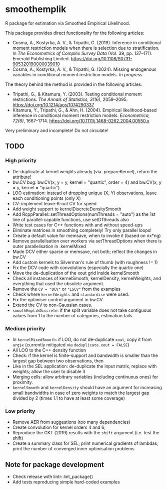 # smoothemplik

R package for estimation via Smoothed Empirical Likelihood.

This package provides direct functionality for the following articles:

* Cosma, A., Kostyrka, A. V., & Tripathi, G. (2019). Inference in conditional moment restriction models when there is selection due to stratification. In *The Econometrics of Complex Survey Data* (Vol. 39, pp. 137–171). Emerald Publishing Limited. https://doi.org/10.1108/S0731-905320190000039010
* Cosma, A., Kostyrka, A. V., & Tripathi, G. (2024). Missing endogenous variables in conditional moment restriction models. *In progress.*

The theory behind the method is provided in the following articles:

* Tripathi, G., & Kitamura, Y. (2003). Testing conditional moment restrictions. *The Annals of Statistics, 31(6)*, 2059–2095.  https://doi.org/10.1214/aos/1074290337
* Kitamura, Y., Tripathi, G., & Ahn, H. (2004). Empirical likelihood‐based inference in conditional moment restriction models. *Econometrica, 72(6)*, 1667–1714. https://doi.org/10.1111/j.1468-0262.2004.00550.x

Very preliminary and incomplete! Do not circulate!

## TODO

### High priority

* De-duplicate at kernel weights already (via .prepareKernel), return the attribute!
* bw.CV bug: bw.CV(x, y = y, kernel = "quartic", order = 4) and bw.CV(x, y = y, kernel = "quartic")
* LOO estimation: instead of dropping unique (X, Y) observations, leave each conditioning points (only X)
* CV: implement leave-K-out CV for speed
* Add weight support to kernelDiscreteDensitySmooth
* Add RcppParallel::setThreadOptions(numThreads = "auto") as the 1st line of parallel-capable functions, use setDTthreads also
* Write test cases for C++ functions with and without speed-ups
* Eliminate matrices in smoothing completely! Try only parallel loops!
* Create a default value for memsave, when to invoke it (based on nx*ng)
* Remove parallelisation over workers via setThreadOptions when there is outer parallelisation in .kernelMixed
* Made DCV either sparse or memsave, not both; reflect the changes in bw.CV
* Add custom kernels to Silverman's rule of thumb (with roughness != 1)
* Fix the DCV code with convolutions (especially the quartic one)
* Move the de-duplication of the xout grid inside kernelSmooth
* Check all instances of kernelSmooth, kernelDensity, kernelWeights, and everything that used the obsolete argument.
* Remove the `CV = "DCV"` or `"LSCV"` from the examples
* Check where `kernelWeights` and `standardise` were used.
* Fix the optimiser control argument in bw.CV.
* Extend the CV to non-Gaussian cases.
* `smoothEmplikDiscrete`: if the split variable does not take contiguous values from 1 to the number of categories, estimation fails.

### Medium priority

* In `kernelMixedSmooth`: if LOO, do not de-duplicate `xout`, copy it from `arg$x` (currently mitigated via `deduplicate.xout = FALSE`)
* All LOO to the C++ density function
* Check: if the kernel is finite-support and bandwidth is smaller than the largest gap between two observations, then
* Like in the SEL application: de-duplicate the input matrix, replace with weights; allow the user to disable it
* Merging cells: allow arbitrary variables (including continuous ones) for proximity.
* `kernelSmooth` and `kernelDensity` should have an argument for increasing small bandwidths in case of zero weights to match the largest gap divided by 2 (times 1.1 to have at least some coverage)

### Low priority

* Remove AER from suggestions (too many dependencies)
* Create convolution for kernel orders 4 and 6;
* Reproduce the CKT (2019) results with the `shift` argument (i.e. test the shift)
* Create a summary class for SEL; print numerical gradients of lambdas; print the number of converged inner optimisation problems

## Note for package development

* Check release with lintr::lint_package()
* Add tests reproducing simple hard-coded examples
